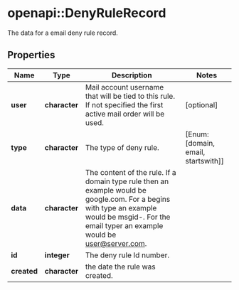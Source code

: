 # openapi::DenyRuleRecord

The data for a email deny rule record.

## Properties
Name | Type | Description | Notes
------------ | ------------- | ------------- | -------------
**user** | **character** | Mail account username that will be tied to this rule.  If not specified the first active mail order will be used. | [optional] 
**type** | **character** | The type of deny rule. | [Enum: [domain, email, startswith]] 
**data** | **character** | The content of the rule.  If a domain type rule then an example would be google.com. For a begins with type an example would be msgid-.  For the email typer an example would be user@server.com. | 
**id** | **integer** | The deny rule Id number. | 
**created** | **character** | the date the rule was created. | 


